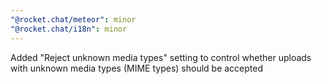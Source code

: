 ```yaml
---
"@rocket.chat/meteor": minor
"@rocket.chat/i18n": minor
---
```


Added "Reject unknown media types" setting to control whether uploads with unknown media types (MIME types) should be accepted
